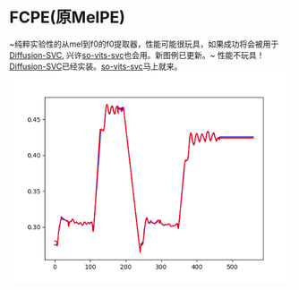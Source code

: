 # FCPE(原MelPE)
~纯粹实验性的从mel到f0的f0提取器，性能可能很玩具，如果成功将会被用于[Diffusion-SVC](https://github.com/CNChTu/Diffusion-SVC), 兴许[so-vits-svc](https://github.com/svc-develop-team/so-vits-svc)也会用。新图例已更新。~
性能不玩具！[Diffusion-SVC](https://github.com/CNChTu/Diffusion-SVC)已经实装。[so-vits-svc](https://github.com/svc-develop-team/so-vits-svc)马上就来。
![Diagram](./test.png)
